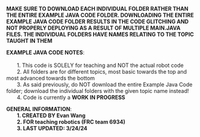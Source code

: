 **MAKE SURE TO DOWNLOAD EACH INDIVIDUAL FOLDER RATHER THAN THE ENTIRE EXAMPLE JAVA CODE FOLDER. DOWNLOADING THE ENTIRE EXAMPLE JAVA CODE FOLDER RESULTS IN THE CODE GLITCHING AND NOT PROPERLY DEPLOYING AS A RESULT OF MULTIPLE MAIN.JAVA FILES. THE INDIVIDUAL FOLDERS HAVE NAMES RELATING TO THE TOPIC TAUGHT IN THEM**  <br> 

**EXAMPLE JAVA CODE NOTES**:  <br>  
&emsp;&emsp;1. This code is SOLELY for teaching and NOT the actual robot code  <br> 
&emsp;&emsp;2. All folders are for different topics, most basic towards the top and most advanced towards the bottom  <br> 
&emsp;&emsp;3. As said previously, do NOT download the entire Example Java Code folder; download the individual folders with the given topic name instead!  <br> 
&emsp;&emsp;4. Code is currently a **WORK IN PROGRESS**  <br> 

**GENERAL INFORMATION**:  <br> 
&emsp;&emsp;**1. CREATED BY Evan Wang**  <br> 
&emsp;&emsp;**2. FOR teaching robotics (FRC team 6934)**  <br>
&emsp;&emsp;**3. LAST UPDATED: 3/24/24**